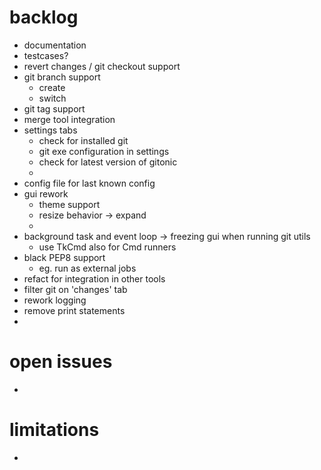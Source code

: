 
# backlog

- documentation
- testcases?
- revert changes / git checkout support
- git branch support
  - create
  - switch
- git tag support
- merge tool integration
- settings tabs
  - check for installed git
  - git exe configuration in settings
  - check for latest version of gitonic
  - 
- config file for last known config
- gui rework
  - theme support
  - resize behavior -> expand
  - 
- background task and event loop -> freezing gui when running git utils
  - use TkCmd also for Cmd runners
- black PEP8 support
  - eg. run as external jobs
- refact for integration in other tools
- filter git on 'changes' tab
- rework logging
- remove print statements
- 


# open issues

- 


# limitations

- 

